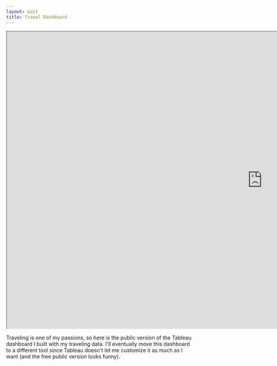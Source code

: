 ```yaml
---
layout: post
title: Travel Dashboard
---
```

<center><iframe src="https://public.tableau.com/views/Book3_15866483987300/VivsFlights?:showVizHome=no&:embed=true" width="1380" height="805" align="middle"></iframe></center>

Traveling is one of my passions, so here is the public version of the Tableau dashboard I built with my traveling data. I'll eventually move this dashboard to a different tool since Tableau doesn't let me customize it as much as I want (and the free public version looks funny).
